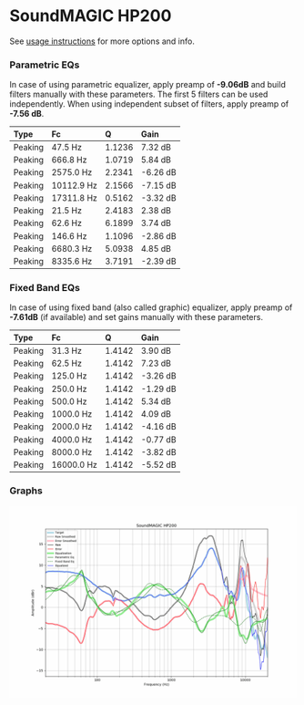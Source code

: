 # SoundMAGIC HP200
See [usage instructions](https://github.com/jaakkopasanen/AutoEq#usage) for more options and info.

### Parametric EQs
In case of using parametric equalizer, apply preamp of **-9.06dB** and build filters manually
with these parameters. The first 5 filters can be used independently.
When using independent subset of filters, apply preamp of **-7.56 dB**.

| Type    | Fc         |      Q | Gain     |
|:--------|:-----------|:-------|:---------|
| Peaking | 47.5 Hz    | 1.1236 | 7.32 dB  |
| Peaking | 666.8 Hz   | 1.0719 | 5.84 dB  |
| Peaking | 2575.0 Hz  | 2.2341 | -6.26 dB |
| Peaking | 10112.9 Hz | 2.1566 | -7.15 dB |
| Peaking | 17311.8 Hz | 0.5162 | -3.32 dB |
| Peaking | 21.5 Hz    | 2.4183 | 2.38 dB  |
| Peaking | 62.6 Hz    | 6.1899 | 3.74 dB  |
| Peaking | 146.6 Hz   | 1.1096 | -2.86 dB |
| Peaking | 6680.3 Hz  | 5.0938 | 4.85 dB  |
| Peaking | 8335.6 Hz  | 3.7191 | -2.39 dB |

### Fixed Band EQs
In case of using fixed band (also called graphic) equalizer, apply preamp of **-7.61dB**
(if available) and set gains manually with these parameters.

| Type    | Fc         |      Q | Gain     |
|:--------|:-----------|:-------|:---------|
| Peaking | 31.3 Hz    | 1.4142 | 3.90 dB  |
| Peaking | 62.5 Hz    | 1.4142 | 7.23 dB  |
| Peaking | 125.0 Hz   | 1.4142 | -3.26 dB |
| Peaking | 250.0 Hz   | 1.4142 | -1.29 dB |
| Peaking | 500.0 Hz   | 1.4142 | 5.34 dB  |
| Peaking | 1000.0 Hz  | 1.4142 | 4.09 dB  |
| Peaking | 2000.0 Hz  | 1.4142 | -4.16 dB |
| Peaking | 4000.0 Hz  | 1.4142 | -0.77 dB |
| Peaking | 8000.0 Hz  | 1.4142 | -3.82 dB |
| Peaking | 16000.0 Hz | 1.4142 | -5.52 dB |

### Graphs
![](./SoundMAGIC%20HP200.png)